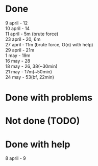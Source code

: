 # Done
9 april - 12  
10 april - 14  
11 april - 5m (brute force)  
23 april - 20, 6m  
27 april - 11m (brute force, O(n) with help)  
29 april - 21m  
1 may - 19m  
16 may - 28  
18 may - 26, 38(~30min)  
21 may - 17m(~50min)  
24 may - 53(bf, 22min)  

# Done with problems


# Not done (TODO)


# Done with help
8 april - 9